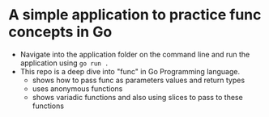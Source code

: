 # A simple application to practice func concepts in Go

- Navigate into the application folder on the command line and run the application using `go run .`
- This repo is a deep dive into "func" in Go Programming language.
  - shows how to pass func as parameters values and return types
  - uses anonymous functions
  - shows variadic functions and also using slices to pass to these functions